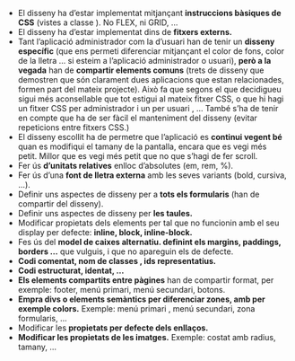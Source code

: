 - El disseny ha d’estar implementat mitjançant **instruccions bàsiques de CSS** (vistes a classe ). No FLEX, ni GRID, …
- El disseny ha d’estar implementat dins de **fitxers externs.**
- Tant l’aplicació administrador com la d’usuari han de tenir un **disseny específic** (que ens permeti diferenciar mitjançant el color de fons, color de la lletra … si esteim a l’aplicació administrador o usuari), **però a la vegada** han de **compartir elements comuns** (trets de disseny que demostren que són clarament dues aplicacions que estan relacionades, formen part del mateix projecte). Això fa que segons el que decidigueu sigui més aconsellable que tot estigui al mateix fitxer CSS, o que hi hagi un fitxer CSS per administrador i un per usuari , … També s’ha de tenir en compte que ha de ser fàcil el manteniment del disseny (evitar repeticions entre fitxers CSS.)
- El disseny escollit ha de permetre que l’aplicació es **continui vegent bé** quan es modifiqui el tamany de la pantalla, encara que es vegi més petit. Millor que es vegi més petit que no que s’hagi de fer scroll.
- Fer ús **d’unitats relatives** enlloc d’absolutes (em, rem, %).
- Fer ús d’una **font de lletra externa** amb les seves variants (bold, cursiva, …).
- Definir uns aspectes de disseny per a **tots els formularis** (han de compartir del disseny).
- Definir uns aspectes de disseny per **les taules.**
- Modificar propietats dels elements per tal que no funcionin amb el seu display per defecte: **inline, block, inline-block.**
- Fes ús del **model de caixes alternatiu. definint els margins, paddings, borders …** que vulguis, i que no apareguin els de defecte.
- **Codi comentat, nom de classes , ids representatius.**
- **Codi estructurat, identat, …**
- **Els elements compartits entre pàgines** han de compartir format, per exemple: footer, menú primari, menú secundari, botons.
- **Empra divs o elements semàntics per diferenciar zones, amb per exemple colors.** Exemple: menú primari , menú secundari, zona formularis, …
- Modificar les **propietats per defecte dels enllaços.**
- **Modificar les propietats de les imatges.** Exemple: costat amb radius, tamany, …
